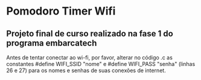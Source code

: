 # Pomodoro Timer Wifi

## Projeto final de curso realizado na fase 1 do programa embarcatech

Antes de tentar conectar ao wi-fi, por favor, alterar no código .c as constantes #define WIFI_SSID "nome" e #define WIFI_PASS "senha" (linhas 26 e 27) para os nomes e senhas de suas conexões de internet.
